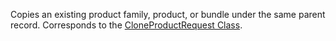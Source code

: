 Copies an existing product family, product, or bundle under the same parent record. 
Corresponds to the [CloneProductRequest Class](https://msdn.microsoft.com/library/microsoft.crm.sdk.messages.cloneproductrequest.aspx).
